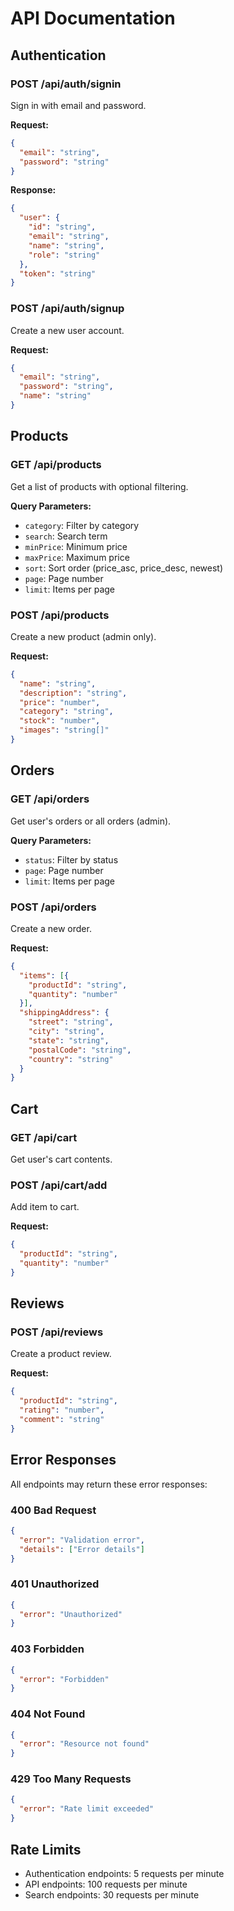 # API Documentation

## Authentication

### POST /api/auth/signin
Sign in with email and password.

**Request:**
```json
{
  "email": "string",
  "password": "string"
}
```

**Response:**
```json
{
  "user": {
    "id": "string",
    "email": "string",
    "name": "string",
    "role": "string"
  },
  "token": "string"
}
```

### POST /api/auth/signup
Create a new user account.

**Request:**
```json
{
  "email": "string",
  "password": "string",
  "name": "string"
}
```

## Products

### GET /api/products
Get a list of products with optional filtering.

**Query Parameters:**
- `category`: Filter by category
- `search`: Search term
- `minPrice`: Minimum price
- `maxPrice`: Maximum price
- `sort`: Sort order (price_asc, price_desc, newest)
- `page`: Page number
- `limit`: Items per page

### POST /api/products
Create a new product (admin only).

**Request:**
```json
{
  "name": "string",
  "description": "string",
  "price": "number",
  "category": "string",
  "stock": "number",
  "images": "string[]"
}
```

## Orders

### GET /api/orders
Get user's orders or all orders (admin).

**Query Parameters:**
- `status`: Filter by status
- `page`: Page number
- `limit`: Items per page

### POST /api/orders
Create a new order.

**Request:**
```json
{
  "items": [{
    "productId": "string",
    "quantity": "number"
  }],
  "shippingAddress": {
    "street": "string",
    "city": "string",
    "state": "string",
    "postalCode": "string",
    "country": "string"
  }
}
```

## Cart

### GET /api/cart
Get user's cart contents.

### POST /api/cart/add
Add item to cart.

**Request:**
```json
{
  "productId": "string",
  "quantity": "number"
}
```

## Reviews

### POST /api/reviews
Create a product review.

**Request:**
```json
{
  "productId": "string",
  "rating": "number",
  "comment": "string"
}
```

## Error Responses

All endpoints may return these error responses:

### 400 Bad Request
```json
{
  "error": "Validation error",
  "details": ["Error details"]
}
```

### 401 Unauthorized
```json
{
  "error": "Unauthorized"
}
```

### 403 Forbidden
```json
{
  "error": "Forbidden"
}
```

### 404 Not Found
```json
{
  "error": "Resource not found"
}
```

### 429 Too Many Requests
```json
{
  "error": "Rate limit exceeded"
}
```

## Rate Limits

- Authentication endpoints: 5 requests per minute
- API endpoints: 100 requests per minute
- Search endpoints: 30 requests per minute 